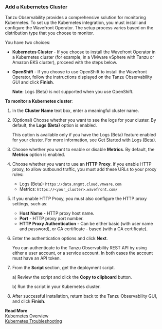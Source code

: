 ### Add a Kubernetes Cluster

Tanzu Observability provides a comprehensive solution for monitoring Kubernetes. To set up the Kubernetes integration, you must install and configure the Wavefront Operator. The setup process varies based on the distribution type that you choose to monitor. 

You have two choices:

  * **Kubernetes Cluster** - If you choose to install the Wavefront Operator in a Kubernetes cluster (for example, in a VMware vSphere with Tanzu or Amazon EKS cluster), proceed with the steps below.
   
  * **OpenShift** - If you choose to use OpenShift to install the Wavefront Operator, follow the instructions displayed on the Tanzu Observability GUI and click **Finish**.
          
    **Note**: Logs (Beta) is not supported when you use OpenShift.

**To monitor a Kubernetes cluster**:

1. In the **Cluster Name** text box, enter a meaningful cluster name.
1. (Optional) Choose whether you want to see the logs for your cluster. By default, the **Logs (Beta)** option is enabled.

    This option is available only if you have the Logs (Beta) feature enabled for your cluster. For more information, see [Get Started with Logs (Beta)](https://docs.wavefront.com/logging_overview.html).
    
1. Choose whether you want to enable or disable **Metrics**. By default, the **Metrics** option is enabled.
1. Choose whether you want to use an **HTTP Proxy**. If you enable HTTP proxy, to allow outbound traffic, you must add these URLs to your proxy rules:
   * Logs (Beta): `https://data.mngmt.cloud.vmware.com`
   * Metrics: `https://<your_cluster>.wavefront.com/`
   
1. If you enable HTTP Proxy, you must also configure the HTTP proxy settings, such as: 
     
   * **Host Name** - HTTP proxy host name.
   * **Port** - HTTP proxy port number.
   * **HTTP Proxy Authentication** - Can be either basic (with user name and password), or CA certificate - based (with a CA certificate).

1. Enter the authentication options and click **Next**.
   
   You can authenticate to the Tanzu Observability REST API by using either a user account, or a service account. In both cases the account must have an API token.
   
1. From the **Script** section, get the deployment script. 
    
    a) Review the script and click the **Copy to clipboard** button.
    
    b) Run the script in your Kubernetes cluster.
    
1. After successful installation, return back to the Tanzu Observability GUI, and click **Finish**.

**Read More**<br/>
[Kubernetes Overview](https://docs.wavefront.com/wavefront_kubernetes.html)<br/>
[Kubernetes Troubleshooting](https://docs.wavefront.com/kubernetes_troubleshooting.html)
